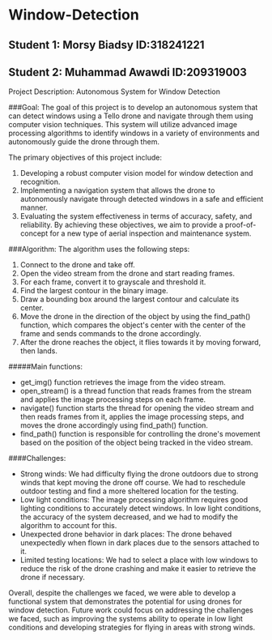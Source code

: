 # Window-Detection
## Student 1: Morsy Biadsy     ID:318241221
## Student 2: Muhammad Awawdi  ID:209319003

Project Description: Autonomous System for Window Detection

###Goal:
The goal of this project is to develop an autonomous system that can detect windows using a Tello drone and navigate through them using computer vision techniques. This system will utilize advanced image processing algorithms to identify windows in a variety of environments and autonomously guide the drone through them.

The primary objectives of this project include:

1. Developing a robust computer vision model for window detection and recognition.
2. Implementing a navigation system that allows the drone to autonomously navigate through detected windows in a safe and efficient manner.
3. Evaluating the system effectiveness in terms of accuracy, safety, and reliability. By achieving these objectives, we aim to provide a proof-of-concept for a new type of aerial inspection and maintenance system.

###Algorithm:
The algorithm uses the following steps:

1. Connect to the drone and take off.
1. Open the video stream from the drone and start reading frames.
1. For each frame, convert it to grayscale and threshold it.
1. Find the largest contour in the binary image.
1. Draw a bounding box around the largest contour and calculate its center.
1. Move the drone in the direction of the object by using the find_path() function, which compares the object's center with the center of the frame and sends commands to the drone accordingly.
1. After the drone reaches the object, it flies towards it by moving forward, then lands.

#####Main functions:

- get_img() function retrieves the image from the video stream.
- open_stream() is a thread function that reads frames from the stream and applies the image processing steps on each frame.
- navigate() function starts the thread for opening the video stream and then reads frames from it, applies the image processing steps, and moves the drone accordingly using find_path() function.
- find_path() function is responsible for controlling the drone's movement based on the position of the object being tracked in the video stream.

####Challenges:

- Strong winds: We had difficulty flying the drone outdoors due to strong winds that kept moving the drone off course. We had to reschedule outdoor testing and find a more sheltered location for the testing.
- Low light conditions: The image processing algorithm requires good lighting conditions to accurately detect windows. In low light conditions, the accuracy of the system decreased, and we had to modify the algorithm to account for this.
- Unexpected drone behavior in dark places: The drone behaved unexpectedly when flown in dark places due to the sensors attached to it.
- Limited testing locations: We had to select a place with low windows to reduce the risk of the drone crashing and make it easier to retrieve the drone if necessary.

Overall, despite the challenges we faced, we were able to develop a functional system that demonstrates the potential for using drones for window detection. Future work could focus on addressing the challenges we faced, such as improving the systems ability to operate in low light conditions and developing strategies for flying in areas with strong winds.
